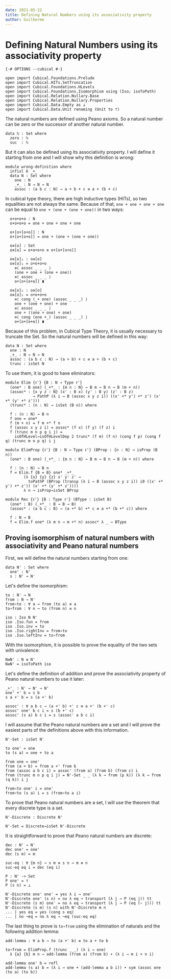 ```yaml
---
date: 2021-05-22
title: Defining Natural Numbers using its associativity property
author: Guilherme
---
```


# Defining Natural Numbers using its associativity property

```
{-# OPTIONS --cubical #-}

open import Cubical.Foundations.Prelude
open import Cubical.HITs.SetTruncation
open import Cubical.Foundations.HLevels
open import Cubical.Foundations.Isomorphism using (Iso; isoToPath)
open import Cubical.Relation.Nullary.Base
open import Cubical.Relation.Nullary.Properties
open import Cubical.Data.Empty as ⊥
open import Cubical.Data.Unit renaming (Unit to ⊤)
```

The natural numbers are defined using Peano axioms. So a natural number can be zero or the successor of another natural number.

```
data ℕ : Set where
  zero : ℕ
  suc  : ℕ
```

But it can also be defined using its associativity property. I will define it starting from one and I will show why this definition is wrong:

```
module wrong-definition where
  infixl 6 _+_
  data N : Set where
    one : N
    _+_ : N → N → N
    assoc : (a b c : N) → a + b + c ≡ a + (b + c)
```

In cubical type theory, there are high inductive types (HITs), so two equalities are not always the same. Because of that, `one + one + one + one` can be equal to `one + (one + (one + one))` in two ways:

```
  o+o+o+o : N
  o+o+o+o = one + one + one + one

  o+[o+[o+o]] : N
  o+[o+[o+o]] = one + (one + (one + one))

  o≡[o] : Set
  o≡[o] = o+o+o+o ≡ o+[o+[o+o]]

  o≡[o]₁ : o≡[o]
  o≡[o]₁ = o+o+o+o
    ≡⟨ assoc _ _ _ ⟩
    (one + one + (one + one))
    ≡⟨ assoc _ _ _ ⟩
    o+[o+[o+o]] ∎

  o≡[o]₂ : o≡[o]
  o≡[o]₂ = o+o+o+o
    ≡⟨ cong (_+ one) (assoc _ _ _) ⟩
    one + (one + one) + one
    ≡⟨ assoc _ _ _ ⟩
    one + ((one + one) + one)
    ≡⟨ cong (one +_) (assoc _ _ _) ⟩
    o+[o+[o+o]] ∎
```

Because of this problem, in Cubical Type Theory, it is usually necessary to truncate the Set. So the natural numbers will be defined in this way:

```
data N : Set where
  one : N
  _+_ : N → N → N
  assoc : (a b c : N) → (a + b) + c ≡ a + (b + c)
  trunc : isSet N
```

To use them, it is good to have eliminators:

```
module Elim {ℓ'} {B : N → Type ℓ'}
  (one* : B one) (_+*_ : {m n : N} → B m → B n → B (m + n))
  (assoc* : {x y z : N} (x' : B x) (y' : B y) (z' : B z)
            → PathP (λ i → B (assoc x y z i)) ((x' +* y') +* z') (x' +* (y' +* z')))
  (trunc* : (n : N) → isSet (B n)) where

  f : (n : N) → B n
  f one = one*
  f (m + n) = f m +* f n
  f (assoc x y z i) = assoc* (f x) (f y) (f z) i
  f (trunc m n p q i j) =
    isOfHLevel→isOfHLevelDep 2 trunc* (f m) (f n) (cong f p) (cong f q) (trunc m n p q) i j

module ElimProp {ℓ'} {B : N → Type ℓ'} (BProp : {n : N} → isProp (B n))
  (one* : B one) (_+*_ : {m n : N} → B m → B n → B (m + n)) where

  f : (n : N) → B n
  f = Elim.f {B = B} one* _+*_
        (λ {x} {y} {z} x' y' z' →
          toPathP (BProp (transp (λ i → B (assoc x y z i)) i0 ((x' +* y') +* z')) (x' +* (y' +* z'))))
        λ n → isProp→isSet BProp

module Rec {ℓ'} {B : Type ℓ'} (BType : isSet B)
  (one* : B) (_+*_ : B → B → B)
  (assoc* : (a b c : B) → (a +* b) +* c ≡ a +* (b +* c)) where

  f : N → B
  f = Elim.f one* (λ m n → m +* n) assoc* λ _ → BType
```

## Proving isomorphism of natural numbers with associativity and Peano natural numbers

First, we will define the natural numbers starting from one:

```
data N' : Set where
  one' : N'
  s : N' → N'
```


Let's define the isomorphism:

```
to : N' → N
from : N → N'
from∘to : ∀ a → from (to a) ≡ a
to∘from : ∀ n → to (from n) ≡ n

iso : Iso N N'
iso .Iso.fun = from
iso .Iso.inv = to
iso .Iso.rightInv = from∘to
iso .Iso.leftInv = to∘from
```

With the isomorphism, it is possible to prove the equality of the two sets with univalence:

```
N≡N' : N ≡ N'
N≡N' = isoToPath iso
```

Let's define the definition of addition and prove the associativity property of Peano natural numbers to use it later:

```
_+'_ : N' → N' → N'
one' +' b = s b
s a +' b = s (a +' b)

assoc' : ∀ a b c → (a +' b) +' c ≡ a +' (b +' c)
assoc' one' b c i = s (b +' c)
assoc' (s a) b c i = s (assoc' a b c i)
```

I will assume that the Peano natural numbers are a set and I will prove the easiest parts of the definitions above with this information.

```
N'-Set : isSet N'

to one' = one
to (s a) = one + to a

from one = one'
from (a + b) = from a +' from b
from (assoc a b c i) = assoc' (from a) (from b) (from c) i
from (trunc m n p q i j) = N'-Set _ _ (λ k → from (p k)) (λ k → from (q k)) i j

from∘to one' i = one'
from∘to (s a) i = s (from∘to a i)
```

To prove that Peano natural numbers are a set, I will use the theorem that every discrete type is a set.

```
N'-Discrete : Discrete N'

N'-Set = Discrete→isSet N'-Discrete
```

It is straightforward to prove that Peano natural numbers are discrete:

```
dec : N' → N'
dec one' = one'
dec (s m) = m

suc-eq : ∀ {m n} → s m ≡ s n → m ≡ n
suc-eq eq i = dec (eq i)

P : N' -> Set
P one' = ⊤
P (s n) = ⊥

N'-Discrete one' one' = yes λ i → one'
N'-Discrete one' (s n) = no λ eq → transport (λ j → P (eq j)) tt
N'-Discrete (s m) one' = no λ eq → transport (λ j → P (eq (~ j))) tt
N'-Discrete (s m) (s n) with N'-Discrete m n
... | yes eq = yes (cong s eq)
... | no ¬eq = no λ eq → ¬eq (suc-eq eq)
```

The last thing to prove is `to∘from` using the elimination of naturals and the following addition lemma:

```
add-lemma : ∀ a b → to (a +' b) ≡ to a + to b

to∘from = ElimProp.f (trunc _ _) (λ i → one)
  λ {a} {b} m n → add-lemma (from a) (from b) ∙ (λ i → m i + n i)

add-lemma one' b = refl
add-lemma (s a) b = (λ i → one + (add-lemma a b i)) ∙ sym (assoc one (to a) (to b))
```
